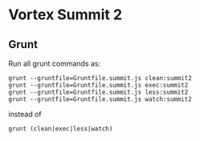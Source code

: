 # Vortex Summit 2 

## Grunt 
Run all grunt commands as: 
```
grunt --gruntfile=Gruntfile.summit.js clean:summit2
grunt --gruntfile=Gruntfile.summit.js exec:summit2
grunt --gruntfile=Gruntfile.summit.js less:summit2
grunt --gruntfile=Gruntfile.summit.js watch:summit2
```

instead of 

```
grunt (clean|exec|less|watch)
```
